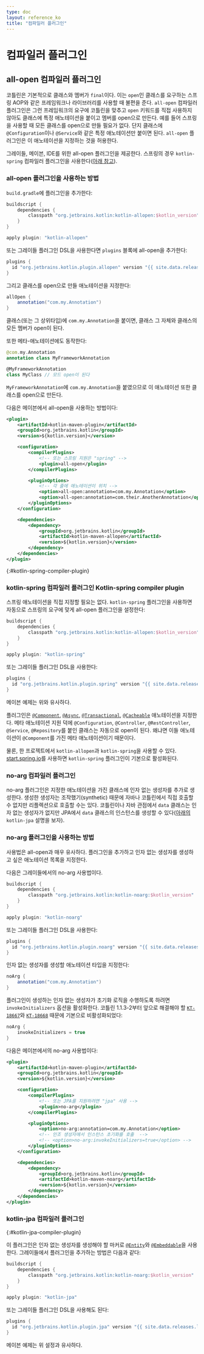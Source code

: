 ```yaml
---
type: doc
layout: reference_ko
title: "컴파일러 플러그인"
---
```


# 컴파일러 플러그인

## all-open 컴파일러 플러그인

코틀린은 기본적으로 클래스와 멤버가 `final`이다. 이는 `open`인 클래스를 요구하는 스프링 AOP와 같은 프레임워크나 라이브러리를 사용할 때 불편을 준다.
`all-open` 컴파일러 플러그인은 그런 프레임워크의 요구에 코틀린을 맞추고
`open` 키워드를 직접 사용하지 않아도 클래스에 특정 애노테이션을 붙이고 멤버를 open으로 만든다.
예를 들어 스프링을 사용할 때 모든 클래스를 open으로 만들 필요가 없다.
단지 클래스에 `@Configuration`이나 `@Service`와 같은 특정 애노테이션만 붙이면 된다.
`all-open` 플러그인은 이 애노테이션을 지정하는 것을 허용한다.

그레이들, 메이븐, IDE를 위한 all-open 플러그인을 제공한다.
스프링의 경우 `kotlin-spring` 컴파일러 플러그인을 사용한다([아래 참고](compiler-plugins.html#kotlin-spring-compiler-plugin)).

### all-open 플러그인을 사용하는 방법

`build.gradle`에 플러그인을 추가한다: 

``` groovy
buildscript {
    dependencies {
        classpath "org.jetbrains.kotlin:kotlin-allopen:$kotlin_version"
    }
}

apply plugin: "kotlin-allopen"
```

또는 그레이들 플러그인 DSL을 사용한다면 `plugins` 블록에 all-open을 추가한다:

```groovy
plugins {
  id "org.jetbrains.kotlin.plugin.allopen" version "{{ site.data.releases.latest.version }}"
}
```

그리고 클래스를 open으로 만들 애노테이션을 지정한다:

```groovy
allOpen {
    annotation("com.my.Annotation")
}
```

클래스(또는 그 상위타입)에 `com.my.Annotation`을 붙이면, 클래스 그 자체와 클래스의 모든 멤버가 open이 된다.

또한 메타-애노테이션에도 동작한다:

``` kotlin
@com.my.Annotation
annotation class MyFrameworkAnnotation

@MyFrameworkAnnotation
class MyClass // 모드 open이 된다
```

`MyFrameworkAnnotation`에 `com.my.Annotation`을 붙였으므로
이 애노테이션 또한 클래스를 open으로 만든다. 

다음은 메이븐에서 all-open을 사용하는 방법이다:

``` xml
<plugin>
    <artifactId>kotlin-maven-plugin</artifactId>
    <groupId>org.jetbrains.kotlin</groupId>
    <version>${kotlin.version}</version>

    <configuration>
        <compilerPlugins>
            <!-- 또는 스프링 지원은 "spring" -->
            <plugin>all-open</plugin>
        </compilerPlugins>

        <pluginOptions>
            <!-- 각 줄에 애노테이션이 위치 -->
            <option>all-open:annotation=com.my.Annotation</option>
            <option>all-open:annotation=com.their.AnotherAnnotation</option>
        </pluginOptions>
    </configuration>

    <dependencies>
        <dependency>
            <groupId>org.jetbrains.kotlin</groupId>
            <artifactId>kotlin-maven-allopen</artifactId>
            <version>${kotlin.version}</version>
        </dependency>
    </dependencies>
</plugin>
```

{:#kotlin-spring-compiler-plugin}

### kotlin-spring 컴파일러 플러그인 Kotlin-spring compiler plugin

스프링 애노테이션을 직접 지정할 필요는 없다.
`kotlin-spring` 플러그인을 사용하면 자동으로 스프링의 요구에 맞게 all-open 플러그인을 설정한다:

``` groovy
buildscript {
    dependencies {
        classpath "org.jetbrains.kotlin:kotlin-allopen:$kotlin_version"
    }
}

apply plugin: "kotlin-spring"
```

또는 그레이들 플러그인 DSL을 사용한다:

```groovy
plugins {
  id "org.jetbrains.kotlin.plugin.spring" version "{{ site.data.releases.latest.version }}"
}
```

메이븐 예제는 위와 유사하다.

플러그인은 
[`@Component`](http://docs.spring.io/spring-framework/docs/current/javadoc-api/org/springframework/stereotype/Component.html), 
[`@Async`](http://docs.spring.io/spring/docs/current/javadoc-api/org/springframework/scheduling/annotation/Async.html), 
[`@Transactional`](http://docs.spring.io/spring-framework/docs/current/javadoc-api/org/springframework/transaction/annotation/Transactional.html), 
[`@Cacheable`](http://docs.spring.io/spring-framework/docs/current/javadoc-api/org/springframework/cache/annotation/Cacheable.html) 애노테이션을 지정한다. 
메타 애노테이션 지원 덕에 `@Configuration`, `@Controller`, `@RestController`, `@Service`, `@Repository`를 
붙인 클래스는 자동으로 open이 된다. 왜냐면 이들 애노테이션이 `@Component`를 가진 메타 애노테이션이기 때문이다.

물론, 한 프로젝트에서 `kotlin-allopen`과 `kotlin-spring`을 사용할 수 있다.
[start.spring.io](http://start.spring.io/#!language=kotlin)를 사용하면
`kotlin-spring` 플러그인이 기본으로 활성화된다.


### no-arg 컴파일러 플러그인

no-arg 플러그인은 지정한 애노테이션을 가진 클래스에 인자 없는 생성자를 추가로 생성한다.
생성한 생성자는 조작했기(synthetic) 때문에 자바나 코틀린에서 직접 호출할 수 없지만
리플렉션으로 호출할 수는 있다.
코틀린이나 자바 관점에서 `data` 클래스는 인자 없는 생성자가 없지만 
JPA에서 `data` 클래스의 인스턴스를 생성할 수 있다([아래의](compiler-plugins.html#kotlin-jpa-compiler-plugin)
`kotlin-jpa` 설명을 보자).
 
### no-arg 플러그인을 사용하는 방법

사용법은 all-open과 매우 유사하다.
플러그인을 추가하고 인자 없는 생성자를 생성하고 싶은 애노테이션 목록을 지정한다.

다음은 그레이들에서의 no-arg 사용법이다. 

``` groovy
buildscript {
    dependencies {
        classpath "org.jetbrains.kotlin:kotlin-noarg:$kotlin_version"
    }
}

apply plugin: "kotlin-noarg"
```

또는 그레이들 플러그인 DSL을 사용한다:

```groovy
plugins {
  id "org.jetbrains.kotlin.plugin.noarg" version "{{ site.data.releases.latest.version }}"
}
```

인자 없는 생성자를 생성할 애노테이션 타입을 지정한다:

```groovy
noArg {
    annotation("com.my.Annotation")
}
```

플러그인이 생성하는 인자 없는 생성자가 초기화 로직을 수행하도록 하려면 `invokeInitializers` 옵션을 활성화한다.
코틀린 1.1.3-2부터 앞으로 해결해야 할
[`KT-18667`](https://youtrack.jetbrains.com/issue/KT-18667)와 
[`KT-18668`](https://youtrack.jetbrains.com/issue/KT-18668) 때문에
기본으로 비활성화되었다:

```groovy
noArg {
    invokeInitializers = true
}
```

다음은 메이븐에서의 no-arg 사용법이다:

``` xml
<plugin>
    <artifactId>kotlin-maven-plugin</artifactId>
    <groupId>org.jetbrains.kotlin</groupId>
    <version>${kotlin.version}</version>

    <configuration>
        <compilerPlugins>
            <!-- 또는 JPA를 지원하려면 "jpa" 사용 -->
            <plugin>no-arg</plugin>
        </compilerPlugins>

        <pluginOptions>
            <option>no-arg:annotation=com.my.Annotation</option>
            <!-- 인조 생성자에서 인스턴스 초기화를 호출  -->
            <!-- <option>no-arg:invokeInitializers=true</option> -->
        </pluginOptions>
    </configuration>

    <dependencies>
        <dependency>
            <groupId>org.jetbrains.kotlin</groupId>
            <artifactId>kotlin-maven-noarg</artifactId>
            <version>${kotlin.version}</version>
        </dependency>
    </dependencies>
</plugin>
```

### kotlin-jpa 컴파일러 플러그인
{:#kotlin-jpa-compiler-plugin}

이 플러그인은 인자 없는 생성자를 생성해야 할 마커로
[`@Entity`](http://docs.oracle.com/javaee/7/api/javax/persistence/Entity.html)와 
[`@Embeddable`](http://docs.oracle.com/javaee/7/api/javax/persistence/Embeddable.html)을 사용한다.
그레이들에서 플러그인을 추가하는 방법은 다음과 같다: 

``` groovy
buildscript {
    dependencies {
        classpath "org.jetbrains.kotlin:kotlin-noarg:$kotlin_version"
    }
}

apply plugin: "kotlin-jpa"
```

또는 그레이들 플러그인 DSL을 사용해도 된다:

```groovy
plugins {
  id "org.jetbrains.kotlin.plugin.jpa" version "{{ site.data.releases.latest.version }}"
}
```

메이븐 예제는 위 설정과 유사하다.
